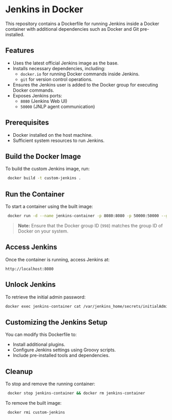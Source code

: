 # Jenkins in Docker

This repository contains a Dockerfile for running Jenkins inside a Docker container with additional dependencies such as Docker and Git pre-installed.

## Features
- Uses the latest official Jenkins image as the base.
- Installs necessary dependencies, including:
  - `docker.io` for running Docker commands inside Jenkins.
  - `git` for version control operations.
- Ensures the Jenkins user is added to the Docker group for executing Docker commands.
- Exposes Jenkins ports:
  - `8080` (Jenkins Web UI)
  - `50000` (JNLP agent communication)

## Prerequisites
- Docker installed on the host machine.
- Sufficient system resources to run Jenkins.

## Build the Docker Image
To build the custom Jenkins image, run:

```sh
 docker build -t custom-jenkins .
```

## Run the Container
To start a container using the built image:

```sh
 docker run -d --name jenkins-container -p 8080:8080 -p 50000:50000 --group-add 998 custom-jenkins
```

> **Note:** Ensure that the Docker group ID (`998`) matches the group ID of Docker on your system.

## Access Jenkins
Once the container is running, access Jenkins at:
```
http://localhost:8080
```

## Unlock Jenkins
To retrieve the initial admin password:

```sh
docker exec jenkins-container cat /var/jenkins_home/secrets/initialAdminPassword
```

## Customizing the Jenkins Setup
You can modify this Dockerfile to:
- Install additional plugins.
- Configure Jenkins settings using Groovy scripts.
- Include pre-installed tools and dependencies.

## Cleanup
To stop and remove the running container:

```sh
 docker stop jenkins-container && docker rm jenkins-container
```

To remove the built image:

```sh
 docker rmi custom-jenkins
```

